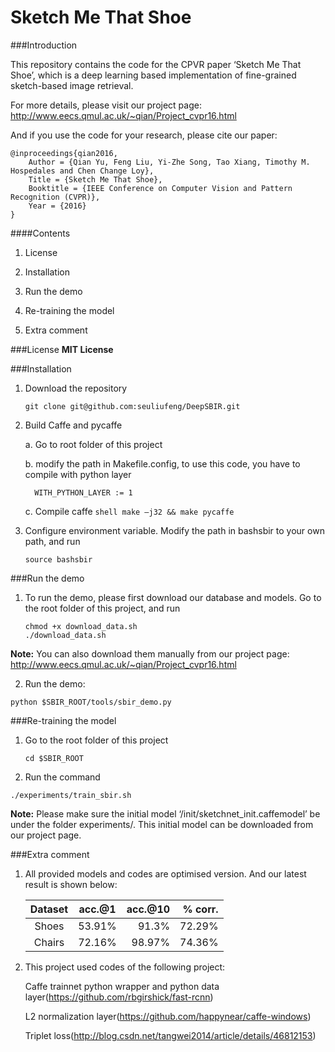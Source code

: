 # Sketch Me That Shoe


###Introduction

This repository contains the code for the CPVR paper ‘Sketch Me That Shoe’, which is a deep learning based implementation of fine-grained sketch-based image retrieval. 

For more details, please visit our project page:
http://www.eecs.qmul.ac.uk/~qian/Project_cvpr16.html

And if you use the code for your research, please cite our paper:

	@inproceedings{qian2016,
	    Author = {Qian Yu, Feng Liu, Yi-Zhe Song, Tao Xiang, Timothy M. Hospedales and Chen Change Loy},
	    Title = {Sketch Me That Shoe},
	    Booktitle = {IEEE Conference on Computer Vision and Pattern Recognition (CVPR)},
	    Year = {2016}
	}

	
####Contents

1. License

2. Installation

3. Run the demo

4. Re-training the model

5. Extra comment

###License
    **MIT License**

###Installation
1. Download the repository

	```shell
	git clone git@github.com:seuliufeng/DeepSBIR.git
	```

2. Build Caffe and pycaffe

	a. Go to root folder of this project

	b. modify the path in Makefile.config, to use this code, you have to compile with python layer
	```make
	  WITH_PYTHON_LAYER := 1
	```

	c. Compile caffe 
	```shell make –j32 && make pycaffe```

3. Configure environment variable. Modify the path in bashsbir to your own path, and run
	```shell
	source bashsbir
	```

###Run the demo

1. To run the demo, please first download our database and models. Go to the root folder of this project, and run

	``` shell
	chmod +x download_data.sh
	./download_data.sh
	```

**Note:** You can also download them manually from our project page: http://www.eecs.qmul.ac.uk/~qian/Project_cvpr16.html


2. Run the demo:

```shell
python $SBIR_ROOT/tools/sbir_demo.py
```

###Re-training the model
1. Go to the root folder of this project

	``` shell
	cd $SBIR_ROOT
	```

2. Run the command

```shell
./experiments/train_sbir.sh
```
**Note:** Please make sure the initial model ‘/init/sketchnet_init.caffemodel’ be under the folder experiments/. This initial model can be downloaded from our project page. 
	
###Extra comment
1. All provided models and codes are optimised version. And our latest result is shown below:

   | Dataset |	acc.@1	|  acc.@10 |  % corr.  |
   |:-------:|:--------:| --------:| ---------:|
   | Shoes   | 53.91%	| 91.3%	   | 72.29%    |
   | Chairs  | 72.16%	| 98.97%   | 74.36%    |

2. This project used codes of the following project:

   Caffe trainnet python wrapper and python data layer(https://github.com/rbgirshick/fast-rcnn)

   L2 normalization layer(https://github.com/happynear/caffe-windows)
   
   Triplet loss(http://blog.csdn.net/tangwei2014/article/details/46812153)

